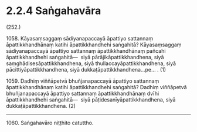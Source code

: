 # 2.2.4 Saṅgahavāra

(252.)

1058\. Kāyasaṃsaggaṃ sādiyanapaccayā āpattiyo sattannaṃ āpattikkhandhānaṃ katihi āpattikkhandhehi saṅgahitā? Kāyasaṃsaggaṃ sādiyanapaccayā āpattiyo sattannaṃ āpattikkhandhānaṃ pañcahi āpattikkhandhehi saṅgahitā—  siyā pārājikāpattikkhandhena, siyā saṃghādisesāpattikkhandhena, siyā thullaccayāpattikkhandhena, siyā pācittiyāpattikkhandhena, siyā dukkaṭāpattikkhandhena…pe… . (1)

1059\. Dadhiṃ viññāpetvā bhuñjanapaccayā āpattiyo sattannaṃ āpattikkhandhānaṃ katihi āpattikkhandhehi saṅgahitā? Dadhiṃ viññāpetvā bhuñjanapaccayā āpattiyo sattannaṃ āpattikkhandhānaṃ dvīhi āpattikkhandhehi saṅgahitā—  siyā pāṭidesanīyāpattikkhandhena, siyā dukkaṭāpattikkhandhena. (2)

---

1060\. Saṅgahavāro niṭṭhito catuttho.
